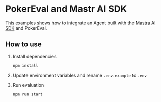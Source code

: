 # PokerEval and Mastr AI SDK

This examples shows how to integrate an Agent built with the [Mastra AI SDK](https://mastra.ai/docs/guide) and PokerEval.

## How to use
1. Install dependencies
    ```
    npm install
    ```
2. Update environment variables and rename `.env.example` to `.env`

3. Run evaluation
    ```
    npm run start
    ```